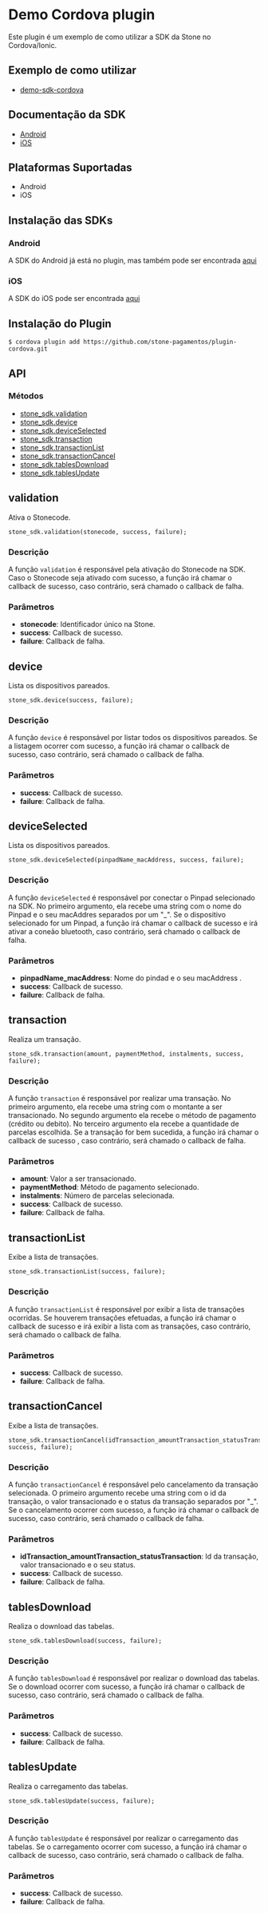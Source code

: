 <!---    
#    license: Copyright (c) 2017 Stone Pagamentos
#    
#             Permission is hereby granted, free of charge, to any person obtaining a copy
#             of this software and associated documentation files (the "Software"), to deal
#             in the Software without restriction, including without limitation the rights
#             to use, copy, modify, merge, publish, distribute, sublicense, and/or sell
#             copies of the Software, and to permit persons to whom the Software is
#             furnished to do so, subject to the following conditions:
#    
#             The above copyright notice and this permission notice shall be included in all
#             copies or substantial portions of the Software.
#    
#             THE SOFTWARE IS PROVIDED "AS IS", WITHOUT WARRANTY OF ANY KIND, EXPRESS OR
#             IMPLIED, INCLUDING BUT NOT LIMITED TO THE WARRANTIES OF MERCHANTABILITY,
#             FITNESS FOR A PARTICULAR PURPOSE AND NONINFRINGEMENT. IN NO EVENT SHALL THE
#             AUTHORS OR COPYRIGHT HOLDERS BE LIABLE FOR ANY CLAIM, DAMAGES OR OTHER
#             LIABILITY, WHETHER IN AN ACTION OF CONTRACT, TORT OR OTHERWISE, ARISING FROM,
#             OUT OF OR IN CONNECTION WITH THE SOFTWARE OR THE USE OR OTHER DEALINGS IN THE
#             SOFTWARE.
-->

# Demo Cordova plugin

Este plugin é um exemplo de como utilizar a SDK da Stone no Cordova/Ionic.

## Exemplo de como utilizar

- [demo-sdk-cordova](https://github.com/stone-pagamentos/demo-sdk-cordova)

## Documentação da SDK

- [Android](https://stone-pagamentos.gitbooks.io/sdk-android/)
- [iOS](https://github.com/stone-pagamentos/sdk-ios-v2)

## Plataformas Suportadas

- Android
- iOS

## Instalação das SDKs

### Android

A SDK do Android já está no plugin, mas também pode ser encontrada [aqui](https://github.com/stone-pagamentos/sdk-android-V2)

### iOS

A SDK do iOS pode ser encontrada [aqui](https://github.com/stone-pagamentos/sdk-ios-v2/releases)

## Instalação do Plugin

    $ cordova plugin add https://github.com/stone-pagamentos/plugin-cordova.git

## API

### Métodos

- [stone_sdk.validation](#validation)
- [stone_sdk.device](#device)
- [stone_sdk.deviceSelected](#deviceselected)
- [stone_sdk.transaction](#transaction)
- [stone_sdk.transactionList](#transactionlist)
- [stone_sdk.transactionCancel](#transactioncancel)
- [stone_sdk.tablesDownload](#tablesdownload)
- [stone_sdk.tablesUpdate](#tablesupdate)


## validation

Ativa o Stonecode.

    stone_sdk.validation(stonecode, success, failure);
    
### Descrição

A função `validation` é responsável pela ativação do Stonecode na SDK. Caso o Stonecode seja ativado com sucesso, a função irá chamar o callback de sucesso, caso contrário, será chamado o callback de falha.

### Parâmetros

- __stonecode__: Identificador único na Stone.
- __success__: Callback de sucesso.
- __failure__: Callback de falha.

## device

Lista os dispositivos pareados.

    stone_sdk.device(success, failure);
    
### Descrição

A função `device` é responsável por listar todos os dispositivos pareados. Se a listagem ocorrer com sucesso, a função irá chamar o callback de sucesso, caso contrário, será chamado o callback de falha.

### Parâmetros

- __success__: Callback de sucesso.
- __failure__: Callback de falha.

## deviceSelected

Lista os dispositivos pareados.

    stone_sdk.deviceSelected(pinpadName_macAddress, success, failure);

### Descrição

A função `deviceSelected` é responsável por conectar o Pinpad selecionado na SDK. No primeiro argumento, ela recebe uma string com o nome do Pinpad e o seu macAddres separados por um "_". Se o dispositivo selecionado for um Pinpad, a função irá chamar o callback de sucesso e irá ativar a coneão bluetooth, caso contrário, será chamado o callback de falha.

### Parâmetros

- __pinpadName_macAddress__: Nome do pindad e o seu macAddress .
- __success__: Callback de sucesso.
- __failure__: Callback de falha.

## transaction

Realiza um transação.

    stone_sdk.transaction(amount, paymentMethod, instalments, success, failure);

### Descrição

A função `transaction` é responsável por realizar uma transação. No primeiro argumento, ela recebe uma string com o montante a ser transacionado. No segundo argumento ela recebe o método de pagamento (crédito ou debito). No terceiro argumento ela recebe a quantidade de parcelas escolhida. Se a transação for bem sucedida, a função irá chamar o callback de sucesso , caso contrário, será chamado o callback de falha.

### Parâmetros

- __amount__: Valor a ser transacionado.
- __paymentMethod__: Método de pagamento selecionado.
- __instalments__: Número de parcelas selecionada.
- __success__: Callback de sucesso.
- __failure__: Callback de falha.

## transactionList

Exibe a lista de transações.

    stone_sdk.transactionList(success, failure);

### Descrição

A função `transactionList` é responsável por exibir a lista de transações ocorridas. Se houverem transações efetuadas, a função irá chamar o callback de sucesso e irá exibir a lista com as transações, caso contrário, será chamado o callback de falha.

### Parâmetros

- __success__: Callback de sucesso.
- __failure__: Callback de falha.

## transactionCancel

Exibe a lista de transações.

    stone_sdk.transactionCancel(idTransaction_amountTransaction_statusTransaction, success, failure);

### Descrição

A função `transactionCancel` é responsável pelo cancelamento da transação selecionada. O primeiro argumento recebe uma string com o id da transação, o valor transacionado e o status da transação separados por "_". Se o cancelamento ocorrer com sucesso, a função irá chamar o callback de sucesso, caso contrário, será chamado o callback de falha.

### Parâmetros

- __idTransaction_amountTransaction_statusTransaction__: Id da transação, valor transacionado e o seu status.
- __success__: Callback de sucesso.
- __failure__: Callback de falha.

## tablesDownload

Realiza o download das tabelas.

    stone_sdk.tablesDownload(success, failure);

### Descrição

A função `tablesDownload` é responsável por realizar o download das tabelas. Se o download ocorrer com sucesso, a função irá chamar o callback de sucesso, caso contrário, será chamado o callback de falha.

### Parâmetros

- __success__: Callback de sucesso.
- __failure__: Callback de falha.

## tablesUpdate

Realiza o carregamento das tabelas.

    stone_sdk.tablesUpdate(success, failure);

### Descrição

A função `tablesUpdate` é responsável por realizar o carregamento das tabelas. Se o carregamento ocorrer com sucesso, a função irá chamar o callback de sucesso, caso contrário, será chamado o callback de falha.

### Parâmetros

- __success__: Callback de sucesso.
- __failure__: Callback de falha.
